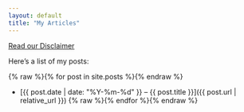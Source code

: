```yaml
---
layout: default
title: "My Articles"
---
```


<p style="margin-bottom:1em;"><a href="https://ustinvaskin.github.io/disclaimer-blog/" target="_blank" rel="noopener">Read our Disclaimer</a></p>

Here’s a list of my posts:

{% raw %}{% for post in site.posts %}{% endraw %}
- [{{ post.date | date: "%Y-%m-%d" }} – {{ post.title }}]({{ post.url | relative_url }})
{% raw %}{% endfor %}{% endraw %}
